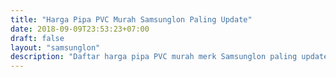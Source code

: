 ```yaml
---
title: "Harga Pipa PVC Murah Samsunglon Paling Update"
date: 2018-09-09T23:53:23+07:00
draft: false
layout: "samsunglon"
description: "Daftar harga pipa PVC murah merk Samsunglon paling update, langsung dari distributor pipa PVC Jakarta. Beli pipa PVC dari supplier terpercaya di depoharga."
---
```


